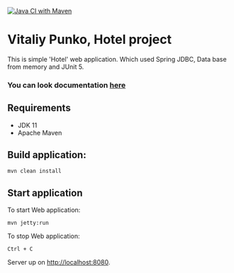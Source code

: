 [![Java CI with Maven](https://github.com/VitaliyPunko/Hotel_project_SpringJDBC/actions/workflows/maven.yml/badge.svg?branch=main)](https://github.com/VitaliyPunko/Hotel_project_SpringJDBC/actions/workflows/maven.yml)

# Vitaliy Punko, Hotel project

This is simple 'Hotel' web application. Which used Spring JDBC, Data base from memory and JUnit 5.
### You can look documentation [here](documentation/Document.md)
## Requirements

* JDK 11
* Apache Maven

## Build application:

```
mvn clean install
```

## Start application

To start Web application:

```
mvn jetty:run
```

To stop Web application:
```
Ctrl + C
```

Server up on [http://localhost:8080](http://localhost:8080).